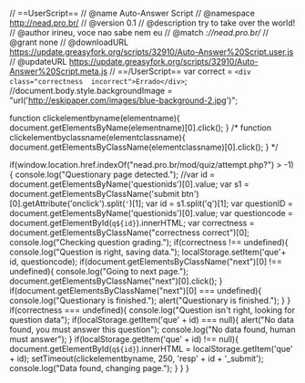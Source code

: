 // ==UserScript==
// @name         Auto-Answer Script
// @namespace    http://nead.pro.br/
// @version      0.1
// @description  try to take over the world!
// @author       irineu, voce nao sabe nem eu
// @match	 *://nead.pro.br/*
// @grant        none
// @downloadURL https://update.greasyfork.org/scripts/32910/Auto-Answer%20Script.user.js
// @updateURL https://update.greasyfork.org/scripts/32910/Auto-Answer%20Script.meta.js
// ==/UserScript==
var correct = `<div class="correctness  incorrect">Errado</div>`;
//document.body.style.backgroundImage = "url('http://eskipaper.com/images/blue-background-2.jpg')";


function clickelementbyname(elementname){
  document.getElementsByName(elementname)[0].click();
  }
/*
function clickelementbyclassname(elementclassname){
  document.getElementsByClassName(elementclassname)[0].click();
  }
*/

if(window.location.href.indexOf("nead.pro.br/mod/quiz/attempt.php?") > -1){
  console.log("Questionary page detected.");
  //var id = document.getElementsByName('questionids')[0].value;
  var s1 = document.getElementsByClassName('submit btn')[0].getAttribute('onclick').split(`'`)[1];
  var id = s1.split('q')[1];
  var questionID = document.getElementsByName('questionids')[0].value;
  var questioncode = document.getElementById(`q${id}`).innerHTML;
  var correctness = document.getElementsByClassName("correctness  correct")[0];
  console.log("Checking question grading.");
  if(correctness !== undefined){
    console.log("Question is right, saving data.");
    localStorage.setItem('que'+ id, questioncode);
    if(document.getElementsByClassName("next")[0] !== undefined){
      console.log("Going to next page.");
      document.getElementsByClassName("next")[0].click();
    }
    if(document.getElementsByClassName("next")[0] === undefined){
      console.log("Questionary is finished.");
      alert("Questionary is finished.");
    }
  }
  if(correctness === undefined){
    console.log("Question isn't right, looking for question data");
    if(localStorage.getItem('que' + id) === null){
      alert("No data found, you must answer this question");
      console.log("No data found, human must answer");
    }
    if(localStorage.getItem('que' + id) !== null){
      document.getElementById(`q${id}`).innerHTML = localStorage.getItem('que' + id);
      setTimeout(clickelementbyname, 250, 'resp' + id + '_submit');
      console.log("Data found, changing page.");
    }
  }
}
